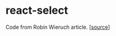 # react-select

Code from Robin Wieruch article. [[source](https://www.robinwieruch.de/react-select/)]
